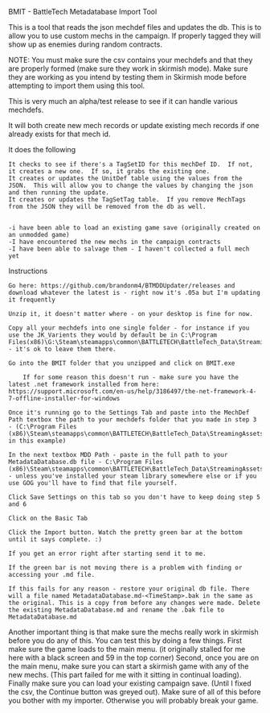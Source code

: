 BMIT - BattleTech Metadatabase Import Tool

This is a tool that reads the json mechdef files and updates the db.  This is to allow you to use custom mechs in the campaign.  If properly tagged they will show up as enemies during random contracts.

NOTE: You must make sure the csv contains your mechdefs and that they are properly formed (make sure they work in skirmish mode). Make sure they are working as you intend by testing them in Skirmish mode before attempting to import them using this tool.  

This is very much an alpha/test release to see if it can handle various mechdefs.

It will both create new mech records or update existing mech records if one already exists for that mech id.

It does the following

    It checks to see if there's a TagSetID for this mechDef ID.  If not, it creates a new one.  If so, it grabs the existing one.
    It creates or updates the UnitDef table using the values from the JSON.  This will allow you to change the values by changing the json and then running the update.
    It creates or updates the TagSetTag table.  If you remove MechTags from the JSON they will be removed from the db as well.

   
    -i have been able to load an existing game save (originally created on an unmodded game)
    -I have encountered the new mechs in the campaign contracts
    -I have been able to salvage them - I haven't collected a full mech yet


Instructions


    Go here: https://github.com/brandonm4/BTMDDUpdater/releases and download whatever the latest is - right now it's .05a but I'm updating it frequently

    Unzip it, it doesn't matter where - on your desktop is fine for now.

    Copy all your mechdefs into one single folder - for instance if you use the JK_Varients they would by default be in C:\Program Files(x86)\G:\Steam\steamapps\common\BATTLETECH\BattleTech_Data\StreamingAssets\data\mods\JK_Variants\mech - it's ok to leave them there.

    Go into the BMIT folder that you unzipped and click on BMIT.exe

        If for some reason this doesn't run - make sure you have the latest .net framework installed from here: https://support.microsoft.com/en-us/help/3186497/the-net-framework-4-7-offline-installer-for-windows

    Once it's running go to the Settings Tab and paste into the MechDef Path textbox the path to your mechdefs folder that you made in step 3 - (C:\Program Files (x86)\Steam\steamapps\common\BATTLETECH\BattleTech_Data\StreamingAssets\data\mods\JK_Variants\mech in this example)

    In the next textbox MDD Path - paste in the full path to your MetadataDatabase.db file - C:\Program Files (x86)\Steam\steamapps\common\BATTLETECH\BattleTech_Data\StreamingAssets\MDD\MetadataDatabase.db - unless you've installed your steam library somewhere else or if you use GOG you'll have to find that file yourself.

    Click Save Settings on this tab so you don't have to keep doing step 5 and 6

    Click on the Basic Tab

    Click the Import button. Watch the pretty green bar at the bottom until it says complete. :)

    If you get an error right after starting send it to me.

    If the green bar is not moving there is a problem with finding or accessing your .md file.

    If this fails for any reason - restore your original db file. There will a file named MetadataDatabase.md-<TimeStamp>.bak in the same as the original. This is a copy from before any changes were made. Delete the existing MetadataDatabase.md and rename the .bak file to MetadataDatabase.md

Another important thing is that make sure the mechs really work in skirmish before you do any of this.
You can test this by doing a few things. First make sure the game loads to the main menu. (it originally stalled for me here with a black screen and 59 in the top corner) Second, once you are on the main menu, make sure you can start a skirmish game with any of the new mechs. (This part failed for me with it sitting in continual loading). Finally make sure you can load your existing campaign save. (Until I fixed the csv, the Continue button was greyed out). Make sure of all of this before you bother with my importer. Otherwise you will probably break your game.


